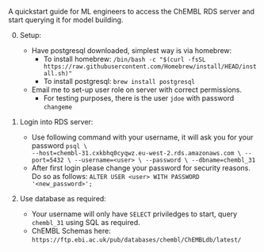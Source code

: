 A quickstart guide for ML engineers to access the ChEMBL RDS server and start querying it for model building.

0. Setup:
	- Have postgresql downloaded, simplest way is via homebrew:
		- To install homebrew: `/bin/bash -c "$(curl -fsSL https://raw.githubusercontent.com/Homebrew/install/HEAD/install.sh)"`
		- To install postgresql: `brew install postgresql`
	- Email me to set-up user role on server with correct permissions.
		- For testing purposes, there is the user `jdoe` with password `changeme`



1. Login into RDS server:
	- Use following command with your username, it will ask you for your password
	`psql \                                                    
   --host=chembl-31.cxkbhq0cyqwz.eu-west-2.rds.amazonaws.com \
   --port=5432 \
   --username=<user> \
   --password \
   --dbname=chembl_31`
   - After first login please change your password for security reasons. Do so as follows:
    `ALTER USER <user> WITH PASSWORD '<new_password>';`



2. Use database as required:
	- Your username will only have `SELECT` priviledges to start, query `chembl_31` using SQL as required.
	- ChEMBL Schemas here: `https://ftp.ebi.ac.uk/pub/databases/chembl/ChEMBLdb/latest/`
